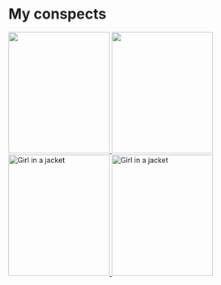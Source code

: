 <h1>
  My conspects
</h1>
<p>
  <a href="https://github.com/rus-yanov/my-conspects/blob/main/conspects/Java_Polnoe_Rukovodstvo.txt">
    <img src="https://m.media-amazon.com/images/I/61+jPzV1gyL._AC_UF1000,1000_QL80_.jpg" style="width:200px;height:240px;">
  </a>
  <a href="https://github.com/rus-yanov/my-conspects/blob/main/conspects/Spring_in_action_C_Walls.txt">
    <img src="https://m.media-amazon.com/images/I/51dFnALMavL._AC_UF1000,1000_QL80_.jpg" style="width:200px;height:240px;">
  </a>
  <a href="https://github.com/rus-yanov/my-conspects/blob/main/conspects/grokking_algorithms.txt">
    <img src="https://images-na.ssl-images-amazon.com/images/I/61uUPXbhMxL.jpg" alt="Girl in a jacket" style="width:200px;height:240px;">
  </a>
  <a href="https://github.com/rus-yanov/my-conspects/blob/main/conspects/Java%20persistence%20API%20%26%20Hibernate">
    <img src="https://www.google.com/url?sa=i&url=https%3A%2F%2Fwww.labirint.ru%2Fbooks%2F659623%2F&psig=AOvVaw23eQJX_wtb9q5VwY1-0pB9&ust=1689858524474000&source=images&cd=vfe&opi=89978449&ved=0CBEQjRxqFwoTCNjI0NrrmoADFQAAAAAdAAAAABAS" alt="Girl in a jacket" style="width:200px;height:240px;">
  </a>
  
</p>
